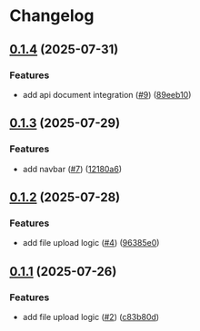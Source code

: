 # Changelog

## [0.1.4](https://github.com/Gerixmus/text-analysis-frontend/compare/v0.1.3...v0.1.4) (2025-07-31)


### Features

* add api document integration ([#9](https://github.com/Gerixmus/text-analysis-frontend/issues/9)) ([89eeb10](https://github.com/Gerixmus/text-analysis-frontend/commit/89eeb108ee66ad6ab43e0c64a3335255ddabdc77))

## [0.1.3](https://github.com/Gerixmus/text-analysis-frontend/compare/v0.1.2...v0.1.3) (2025-07-29)


### Features

* add navbar ([#7](https://github.com/Gerixmus/text-analysis-frontend/issues/7)) ([12180a6](https://github.com/Gerixmus/text-analysis-frontend/commit/12180a6fb97aa425ecd6a5868073cec4a21fb12f))

## [0.1.2](https://github.com/Gerixmus/text-analysis-frontend/compare/v0.1.1...v0.1.2) (2025-07-28)


### Features

* add file upload logic ([#4](https://github.com/Gerixmus/text-analysis-frontend/issues/4)) ([96385e0](https://github.com/Gerixmus/text-analysis-frontend/commit/96385e05b77653827ae9dbd6000ce34a3b9b4e26))

## [0.1.1](https://github.com/Gerixmus/text-analysis-frontend/compare/v0.1.0...v0.1.1) (2025-07-26)


### Features

* add file upload logic ([#2](https://github.com/Gerixmus/text-analysis-frontend/issues/2)) ([c83b80d](https://github.com/Gerixmus/text-analysis-frontend/commit/c83b80d99ae0d75cf322c3e6423b2462c768cd01))
